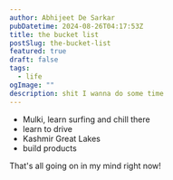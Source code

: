 ```yaml
---
author: Abhijeet De Sarkar
pubDatetime: 2024-08-26T04:17:53Z
title: the bucket list
postSlug: the-bucket-list
featured: true
draft: false
tags:
  - life
ogImage: ""
description: shit I wanna do some time
---
```


- Mulki, learn surfing and chill there
- learn to drive
- Kashmir Great Lakes
- build products

That's all going on in my mind right now!
